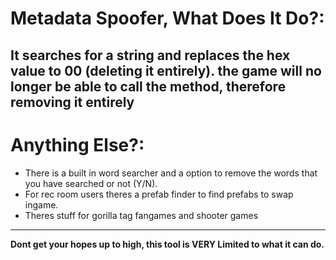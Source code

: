
# Metadata Spoofer, What Does It Do?:

It searches for a string and replaces the hex value to 00 (deleting it entirely).
the game will no longer be able to call the method, therefore **removing it entirely**
--------------------------------------------------------------------------------------------

# Anything Else?:
+ There is a built in word searcher and a option to remove the words that you have searched or not (Y/N).
+ For rec room users theres a prefab finder to find prefabs to swap ingame.
+ Theres stuff for gorilla tag fangames and shooter games
---------------------------------------------------------------------------------------------------------------------
**Dont get your hopes up to high, this tool is VERY Limited to what it can do.**
